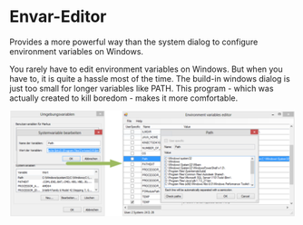 Envar-Editor
============

Provides a more powerful way than the system dialog to configure environment variables on Windows.


You rarely have to edit environment variables on Windows. But when you have to, it is quite a hassle most of the time. The build-in windows dialog is just too small for longer variables like PATH.
This program - which was actually created to kill boredom - makes it more comfortable.

![Screenshot](/screenshot.png)